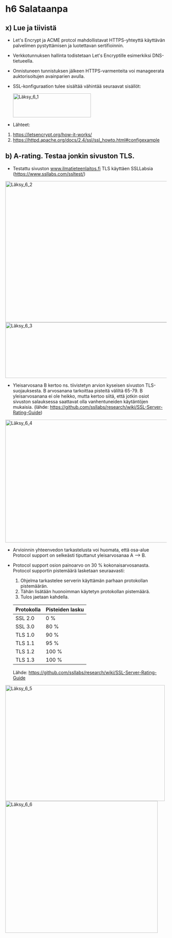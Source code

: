 # h6 Salataanpa

## x) Lue ja tiivistä
- Let's Encrypt ja ACME protcol mahdollistavat HTTPS-yhteyttä käyttävän palvelimen pystyttämisen ja luotettavan sertifioinnin.
- Verkkotunnuksen hallinta todistetaan Let's Encryptille esimerkiksi DNS-tietueella.
- Onnistuneen tunnistuksen jälkeen HTTPS-varmenteita voi manageerata auktorisoitujen avainparien avulla.
- SSL-konfiguraation tulee sisältää vähintää seuraavat sisällöt:

  <img width="243" height="75" alt="Läksy_6_1" src="https://github.com/user-attachments/assets/2682c1b6-7afe-4009-9492-6b0da18dd8fb" />

- Lähteet:
1. https://letsencrypt.org/how-it-works/
2. https://httpd.apache.org/docs/2.4/ssl/ssl_howto.html#configexample

## b) A-rating. Testaa jonkin sivuston TLS.

- Testattu sivuston www.ilmatieteenlaitos.fi TLS käyttäen SSLLabsia (https://www.ssllabs.com/ssltest/)

<img width="545" height="441" alt="Läksy_6_2" src="https://github.com/user-attachments/assets/79cc073d-a73a-40f5-ad5e-0f9c2bb6ff1b" />

<img width="525" height="174" alt="Läksy_6_3" src="https://github.com/user-attachments/assets/1310e749-3d41-44ae-acaf-a36f56004511" />

- Yleisarvosana B kertoo ns. tiivistetyn arvion kyseisen sivuston TLS-suojauksesta. B arvosanana tarkoittaa pisteitä väliltä 65-79. B yleisarvosanana ei ole heikko, mutta kertoo siitä, että jotkin osiot sivuston salauksessa saattavat olla vanhentuneiden käytäntöjen mukaisia. (lähde: https://github.com/ssllabs/research/wiki/SSL-Server-Rating-Guide)

<img width="541" height="384" alt="Läksy_6_4" src="https://github.com/user-attachments/assets/62fbca16-f5a0-4afd-af77-fb3540999b83" />

- Arvioinnin yhteenvedon tarkastelusta voi huomata, että osa-alue Protocol support on selkeästi tiputtanut yleisarvosanaa A --> B.
- Protocol support osion painoarvo on 30 % kokonaisarvosanasta. Protocol supportin pistemäärä lasketaan seuraavasti:
  1. Ohjelma tarkastelee serverin käyttämän parhaan protokollan pistemäärän.
  2. Tähän lisätään huonoimman käytetyn protokollan pistemäärä.
  3. Tulos jaetaan kahdella.
     
  | Protokolla | Pisteiden lasku | 
  |---------|------| 
  | SSL 2.0 | 0 % |
  | SSL 3.0 | 80 % |
  | TLS 1.0 | 90 % |
  | TLS 1.1 | 95 % |
  | TLS 1.2 | 100 % |
  | TLS 1.3 | 100 % |

  Lähde: https://github.com/ssllabs/research/wiki/SSL-Server-Rating-Guide

<img width="498" height="362" alt="Läksy_6_5" src="https://github.com/user-attachments/assets/b76f69a5-a9ca-419b-9f4a-a255b85280b6" />

<img width="476" height="412" alt="Läksy_6_6" src="https://github.com/user-attachments/assets/088adb79-a556-4dca-af01-6e4423a72d74" />





